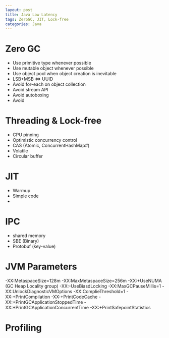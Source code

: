 ```yaml
---
layout: post
title: Java Low Latency
tags: ZeroGC, JIT, Lock-free
categories: Java
---
```


# Zero GC
* Use primitive type whenever possible
* Use mutable object whenever possible
* Use object pool when object creation is inevitable
* LSB+MSB <=> UUID
* Avoid for-each on object collection
* Avoid stream API
* Avoid autoboxing
* Avoid 

# Threading & Lock-free
* CPU pinning
* Optimistic concurrency control
* CAS (Atomic, ConcurrentHashMap#)
* Volatile
* Circular buffer

# JIT
* Warmup
* Simple code
* 

# IPC
* shared memory
* SBE (Binary)
* Protobuf (key-value)

# JVM Parameters
-XX:MetaspaceSize=128m
-XX:MaxMetaspaceSize=256m
-XX:+UseNUMA (GC Heap Locality group)
-XX:-UseBiasdLocking
-XX:MaxGCPauseMillis=1
-XX:UnlockDiagnosticVMOptions
-XX:ComplieThreshold=1
-XX:+PrintCompilation
-XX:+PrintCodeCache
-XX:+PrintGCApplicationStoppedTime
-XX:+PrintGCApplicationConcurrentTime
-XX:+PrintSafepointStatistics

# Profiling
